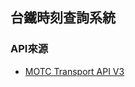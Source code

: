 ## 台鐵時刻查詢系統

### API來源
- [MOTC Transport API V3](https://ptx.transportdata.tw/MOTC/?urls.primaryName=軌道V3)